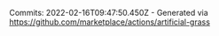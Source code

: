 Commits: 2022-02-16T09:47:50.450Z - Generated via https://github.com/marketplace/actions/artificial-grass
<br>
